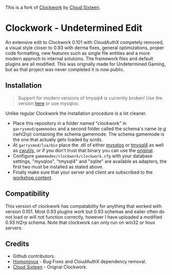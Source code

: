 This is a fork of [Clockwork](https://github.com/cloudsixteen/clockwork) by [Cloud Sixteen](https://github.com/CloudSixteen).

# Clockwork - Undetermined Edit
An extensive edit to Clockwork 0.101 with CloudAuthX competely removed, a visual style closer to 0.93 with derma fixes, general optimizations, proper code formatting, new features such as single file entities and a more modern approch to internal solutions. The framework files and default plugins are all modified. This was orignally made for Undetermined Gaming, but as that project was never completed it is now public.

## Installation
> Support for modern versions of tmysql4 is currently broken! Use the version [here](https://github.com/CloudSixteen/Clockwork/tree/master/upload/garrysmod/lua/bin) or use mysqloo.

Unlike regular Clockwork the installation procedure is a lot cleaner. 
- Place this repository in a folder named "clockwork" in `garrysmod/gamemodes` and a second folder called the schema's name (e.g cwhl2rp) containing the schema gamemode. The schema gamemode is the one that actually gets loaded by scrds.
- At `garrysmod/lua/bin` place the .dll of either [mysqloo](https://github.com/FredyH/MySQLOO/releases) or [tmysql4](https://github.com/SuperiorServers/gm_tmysql4/releases) as well as [cwutils](https://www.dropbox.com/sh/dpdvc2ax04zghh1/AADAobyoYcEjjQ1ynoNzlrqFa?dl=0), or if you don't trust that binary you can use the [original](https://github.com/CloudSixteen/Clockwork/tree/master/upload/garrysmod/lua/bin).
- Configure `gamemodes/clockwork/clockwork.cfg` with your database settings, "mysqloo", "tmysql4" and "sqlite" are available as adapters, the first two must be installed as stated above.
- Finally make sure that your server and client are subscribed to the [workshop content](https://steamcommunity.com/sharedfiles/filedetails/?id=2892883208).

## Compatibility
This version of clockwork has compatability for anything that worked with version 0.101. Most 0.93 plugins work but 0.93 schemas and ealier often do not load or will not function correctly, however I have uploaded a modified 0.93 hl2rp schema. Note that clockwork can only run on win32 or linux servers.

## Credits
- Github contributors.
- [Homonovus](https://github.com/homonovus) - Bug Fixes and CloudAuthX dependency removal.
- [Cloud Sixteen](https://github.com/CloudSixteen) - Orignal Clockwork.
